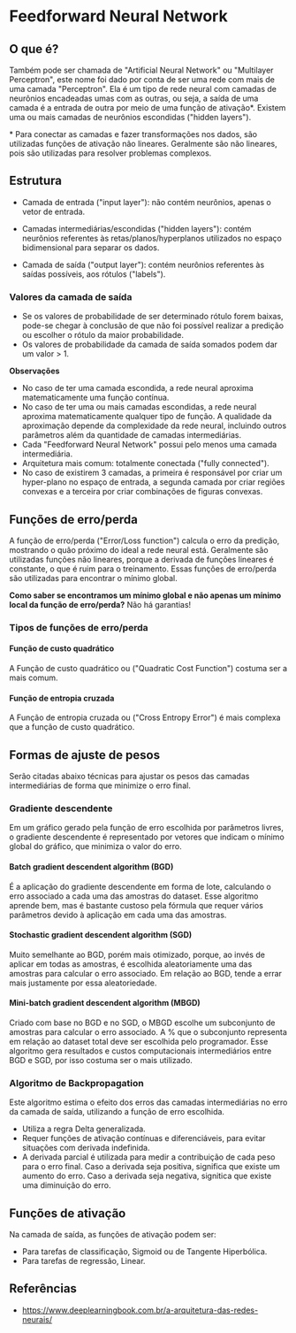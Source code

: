 # Feedforward Neural Network

## O que é?

Também pode ser chamada de "Artificial Neural Network" ou "Multilayer Perceptron", este nome foi dado por conta de ser uma rede com mais de uma camada "Perceptron". Ela é um tipo de rede neural com camadas de neurônios encadeadas umas com as outras, ou seja, a saída de uma camada é a entrada de outra por meio de uma função de ativação\*. Existem uma ou mais camadas de neurônios escondidas ("hidden layers").

\* Para conectar as camadas e fazer transformações nos dados, são utilizadas funções de ativação não lineares. Geralmente são não lineares, pois são utilizadas para resolver problemas complexos.

## Estrutura

- Camada de entrada ("input layer"): não contém neurônios, apenas o vetor de entrada.

- Camadas intermediárias/escondidas ("hidden layers"): contém neurônios referentes às retas/planos/hyperplanos utilizados no espaço bidimensional para separar os dados.

- Camada de saída ("output layer"): contém neurônios referentes às saídas possíveis, aos rótulos ("labels").

### Valores da camada de saída

- Se os valores de probabilidade de ser determinado rótulo forem baixas, pode-se chegar à conclusão de que não foi possível realizar a predição ou escolher o rótulo da maior probabilidade.
- Os valores de probabilidade da camada de saída somados podem dar um valor > 1.

**Observações**

- No caso de ter uma camada escondida, a rede neural aproxima matematicamente uma função contínua.
- No caso de ter uma ou mais camadas escondidas, a rede neural aproxima matematicamente qualquer tipo de função. A qualidade da aproximação depende da complexidade da rede neural, incluindo outros parâmetros além da quantidade de camadas intermediárias.
- Cada "Feedforward Neural Network" possui pelo menos uma camada intermediária.
- Arquitetura mais comum: totalmente conectada ("fully connected").
- No caso de existirem 3 camadas, a primeira é responsável por criar um hyper-plano no espaço de entrada, a segunda camada por criar regiões convexas e a terceira por criar combinações de figuras convexas.

<!-- ## Regras de treinamento -->

## Funções de erro/perda

A função de erro/perda ("Error/Loss function") calcula o erro da predição, mostrando o quão próximo do ideal a rede neural está. Geralmente são utilizadas funções não lineares, porque a derivada de funções lineares é constante, o que é ruim para o treinamento. Essas funções de erro/perda são utilizadas para encontrar o mínimo global.

**Como saber se encontramos um mínimo global e não apenas um mínimo local da função de erro/perda?** Não há garantias!

### Tipos de funções de erro/perda

#### Função de custo quadrático

A Função de custo quadrático ou ("Quadratic Cost Function") costuma ser a mais comum.

#### Função de entropia cruzada

A Função de entropia cruzada ou ("Cross Entropy Error") é mais complexa que a função de custo quadrático.

## Formas de ajuste de pesos

Serão citadas abaixo técnicas para ajustar os pesos das camadas intermediárias de forma que minimize o erro final.

### Gradiente descendente

Em um gráfico gerado pela função de erro escolhida por parâmetros livres, o gradiente descendente é representado por vetores que indicam o mínimo global do gráfico, que minimiza o valor do erro.

#### Batch gradient descendent algorithm (BGD)
É a aplicação do gradiente descendente em forma de lote, calculando o erro associado a cada uma das amostras do dataset. Esse algoritmo aprende bem, mas é bastante custoso pela fórmula que requer vários parâmetros devido à aplicação em cada uma das amostras.

#### Stochastic gradient descendent algorithm (SGD)
Muito semelhante ao BGD, porém mais otimizado, porque, ao invés de aplicar em todas as amostras, é escolhida aleatoriamente uma das amostras para calcular o erro associado. Em relação ao BGD, tende a errar mais justamente por essa aleatoriedade.

#### Mini-batch gradient descendent algorithm (MBGD)
Criado com base no BGD e no SGD, o MBGD escolhe um subconjunto de amostras para calcular o erro associado. A % que o subconjunto representa em relação ao dataset total deve ser escolhida pelo programador. Esse algoritmo gera resultados e custos computacionais intermediários entre BGD e SGD, por isso costuma ser o mais utilizado.

### Algoritmo de Backpropagation

Este algoritmo estima o efeito dos erros das camadas intermediárias no erro da camada de saída, utilizando a função de erro escolhida.

- Utiliza a regra Delta generalizada.
- Requer funções de ativação contínuas e diferenciáveis, para evitar situações com derivada indefinida.
- A derivada parcial é utilizada para medir a contribuição de cada peso para o erro final. Caso a derivada seja positiva, significa que existe um aumento do erro. Caso a derivada seja negativa, signitica que existe uma diminuição do erro.

## Funções de ativação

Na camada de saída, as funções de ativação podem ser:

- Para tarefas de classificação, Sigmoid ou de Tangente Hiperbólica.
- Para tarefas de regressão, Linear.

<!-- ## Normalização

## Otimizadores -->

## Referências

- https://www.deeplearningbook.com.br/a-arquitetura-das-redes-neurais/
